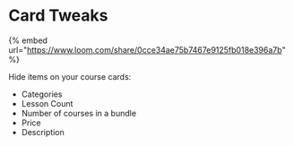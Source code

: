# Card Tweaks

{% embed url="https://www.loom.com/share/0cce34ae75b7467e9125fb018e396a7b" %}



Hide items on your course cards:

* Categories
* Lesson Count
* Number of courses in a bundle
* Price
* Description

